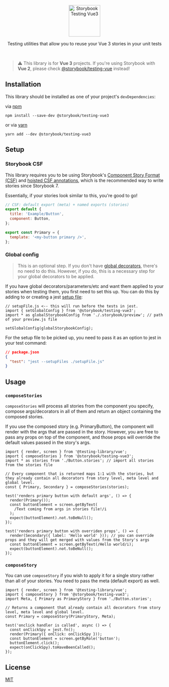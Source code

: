 <p align="center">
  <img src="https://user-images.githubusercontent.com/1671563/119191947-9ba7a400-ba7f-11eb-8658-2b7056f1cd12.png" alt="Storybook Testing Vue3" width="100" />
</p>

<p align="center">Testing utilities that allow you to reuse your Vue 3 stories in your unit tests</p>

<br/>

> ⚠️ This library is for **Vue 3** projects. If you're using Storybook with **Vue 2**, please check [@storybook/testing-vue](https://github.com/storybookjs/testing-vue) instead!


## Installation

This library should be installed as one of your project's `devDependencies`:

via [npm](https://www.npmjs.com/)

```
npm install --save-dev @storybook/testing-vue3
```

or via [yarn](https://classic.yarnpkg.com/)

```
yarn add --dev @storybook/testing-vue3
```

## Setup

### Storybook CSF

This library requires you to be using Storybook's [Component Story Format (CSF)](https://storybook.js.org/docs/vue/api/csf) and [hoisted CSF annotations](https://github.com/storybookjs/storybook/blob/next/MIGRATION.md#hoisted-csf-annotations), which is the recommended way to write stories since Storybook 7.

Essentially, if your stories look similar to this, you're good to go!

```jsx
// CSF: default export (meta) + named exports (stories)
export default {
  title: 'Example/Button',
  component: Button,
};

export const Primary = {
  template: '<my-button primary />',
};
```

### Global config

> This is an optional step. If you don't have [global decorators](https://storybook.js.org/docs/react/writing-stories/decorators#global-decorators), there's no need to do this. However, if you do, this is a necessary step for your global decorators to be applied.

If you have global decorators/parameters/etc and want them applied to your stories when testing them, you first need to set this up. You can do this by adding to or creating a jest [setup file](https://jestjs.io/docs/configuration#setupfiles-array):

```tsx
// setupFile.js <-- this will run before the tests in jest.
import { setGlobalConfig } from '@storybook/testing-vue3';
import * as globalStorybookConfig from './.storybook/preview'; // path of your preview.js file

setGlobalConfig(globalStorybookConfig);
```

For the setup file to be picked up, you need to pass it as an option to jest in your test command:

```json
// package.json
{
  "test": "jest --setupFiles ./setupFile.js"
}
```

## Usage

### `composeStories`

`composeStories` will process all stories from the component you specify, compose args/decorators in all of them and return an object containing the composed stories.

If you use the composed story (e.g. PrimaryButton), the component will render with the args that are passed in the story. However, you are free to pass any props on top of the component, and those props will override the default values passed in the story's args.

```tsx
import { render, screen } from '@testing-library/vue';
import { composeStories } from '@storybook/testing-vue3';
import * as stories from './Button.stories'; // import all stories from the stories file

// Every component that is returned maps 1:1 with the stories, but they already contain all decorators from story level, meta level and global level.
const { Primary, Secondary } = composeStories(stories);

test('renders primary button with default args', () => {
  render(Primary());
  const buttonElement = screen.getByText(
    /Text coming from args in stories file!/i
  );
  expect(buttonElement).not.toBeNull();
});

test('renders primary button with overriden props', () => {
  render(Secondary({ label: 'Hello world' })); // you can override props and they will get merged with values from the Story's args
  const buttonElement = screen.getByText(/Hello world/i);
  expect(buttonElement).not.toBeNull();
});
```

### `composeStory`

You can use `composeStory` if you wish to apply it for a single story rather than all of your stories. You need to pass the meta (default export) as well.

```tsx
import { render, screen } from '@testing-library/vue';
import { composeStory } from '@storybook/testing-vue3';
import Meta, { Primary as PrimaryStory } from './Button.stories';

// Returns a component that already contain all decorators from story level, meta level and global level.
const Primary = composeStory(PrimaryStory, Meta);

test('onclick handler is called', async () => {
  const onClickSpy = jest.fn();
  render(Primary({ onClick: onClickSpy }));
  const buttonElement = screen.getByRole('button');
  buttonElement.click();
  expect(onClickSpy).toHaveBeenCalled();
});
```

## License

[MIT](./LICENSE)
